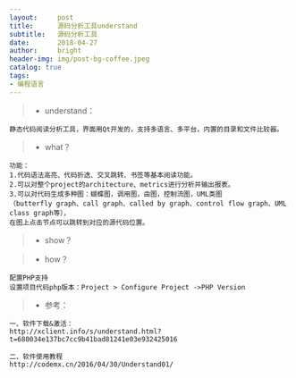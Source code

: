 ```yaml
---
layout:     post
title:      源码分析工具understand
subtitle:   源码分析工具
date:       2018-04-27
author:     bright
header-img: img/post-bg-coffee.jpeg
catalog: true
tags:
- 编程语言
---
```


>- understand：

```
静态代码阅读分析工具，界面用Qt开发的，支持多语言、多平台，内置的目录和文件比较器。
```


>- what？

```
功能：
1.代码语法高亮、代码折迭、交叉跳转、书签等基本阅读功能。
2.可以对整个project的architecture、metrics进行分析并输出报表。
3.可以对代码生成多种图：蝴蝶图，调用图，由图，控制流图，UML类图
（butterfly graph、call graph、called by graph、control flow graph、UML class graph等），
在图上点击节点可以跳转到对应的源代码位置。
```

>- show？



>- how？

```
配置PHP支持
设置项目代码php版本：Project > Configure Project ->PHP Version
```


>- 参考：

```
一、软件下载&激活：
http://xclient.info/s/understand.html?t=680034e137bc7cc9b41bad81241e03e932425016

二、软件使用教程
http://codemx.cn/2016/04/30/Understand01/
```

